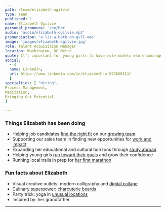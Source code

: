 ```yaml
---
path: /team/elizabeth-ogilvie
type: team
published: 1
name: Elizabeth Ogilvie
personal_pronouns: 'she/her'
audio: 'audio/elizabeth-ogilvie.mp3'
pronunciation: 'e-liz-a-beth oh-gull-vee'
image: 'images/elizabeth-ogilvie.jpg'
role: Talent Acquisition Manager
location: Washington, DC Metro
quote: It’s important for young girls to have role models who encourage them in understanding their inner strength and potential.
social: 
  - {
  name: LinkedIn,
  url: https://www.linkedin.com/in/elizabeth-o-597b50113/
  }
specialties: [ "Hiring",
Process Management,
Meditation,
Bringing Out Potential
]
  
---
```


### Things Elizabeth has been doing
* Helping job candidates [find the right fit](https://medium.com/civicactions/we-hire-people-not-resumes-and-other-quirks-to-the-civicactions-application-process-7aab30d69c1c) on our [growing team](https://civicactions.com/careers/)
* Supporting our sales team in finding new opportunities for [work and impact](https://civicactions.com/case-study)
* Expanding her educational and cultural horizons through [study abroad](https://www.wu.ac.at/universitaet/campus)
* Helping young girls [run toward their goals](https://www.girlsontherun.org/get-involved/volunteer/) and grow their confidence
* Running local trails in prep for [her first marathon](http://nyrr.org/tcsnycmarathon)

### Fun facts about Elizabeth
* Visual creative outlets: modern calligraphy and [digital collage](https://drive.google.com/file/d/1DxoCn3-3rAg9eXux201CXhDM0XcOUHL6/view?usp=sharing)
* Culinary superpower: [charcuterie boards](https://drive.google.com/file/d/1RcJPWmHpZjMxQlF6axfj9T9rV5ZBfmfl/view?usp=sharing)
* Party trick: yoga in [unusual locations](https://drive.google.com/file/d/1NZ8JCfjRac6GM-gK0vIHPe1U-ZjFs_7D/view?usp=sharing)
* Inspired by: her grandfather

-----------------------------------
